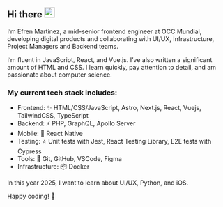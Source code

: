 ## Hi there <img src="https://media.giphy.com/media/hvRJCLFzcasrR4ia7z/giphy.gif" width="24" height="24"></img>

I’m Efren Martinez, a mid-senior frontend engineer at OCC Mundial, developing digital products and collaborating with UI/UX, Infrastructure, Project Managers and Backend teams.

I’m fluent in JavaScript, React, and Vue.js. I’ve also written a significant amount of HTML and CSS. I learn quickly, pay attention to detail, and am passionate about computer science.

### My current tech stack includes:

* Frontend: ✨ HTML/CSS/JavaScript, Astro, Next.js, React, Vuejs, TailwindCSS, TypeScript
* Backend: ⚡ PHP, GraphQL, Apollo Server
* Mobile: 📱 React Native
* Testing: ⭐ Unit tests with Jest, React Testing Library, E2E tests with Cypress
* Tools: 🔧 Git, GitHub, VSCode, Figma
* Infrastructure: 📦 Docker

In this year 2025, I want to learn about UI/UX, Python, and iOS.

Happy coding! 🚀
